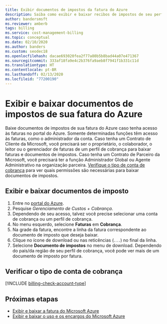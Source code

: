 ```yaml
---
title: Exibir documentos de impostos da fatura do Azure
description: Saiba como exibir e baixar recibos de impostos de seu perfil de cobrança.
author: bandersmsft
ms.reviewer: amberb
tags: billing
ms.service: cost-management-billing
ms.topic: conceptual
ms.date: 02/10/2020
ms.author: banders
ms.custom: seodec18
ms.openlocfilehash: dacae693020fea2f77a80b5b8bad44a07e471367
ms.sourcegitcommit: 333af18fa9e4c2b376fa9aeb8f7941f1b331c11d
ms.translationtype: HT
ms.contentlocale: pt-BR
ms.lasthandoff: 02/13/2020
ms.locfileid: "77200190"
---
```

# <a name="view-and-download-tax-documents-for-your-azure-invoice"></a>Exibir e baixar documentos de impostos de sua fatura do Azure

Baixe documentos de impostos de sua fatura do Azure caso tenha acesso às faturas no portal do Azure. Somente determinadas funções têm acesso às faturas, como o administrador da conta. Caso tenha um Contrato de Cliente da Microsoft, você precisará ser o proprietário, o colaborador, o leitor ou o gerenciador de faturas de um perfil de cobrança para baixar faturas e documentos de impostos. Caso tenha um Contrato de Parceiro da Microsoft, você precisará ter a função Administrador Global ou Agente Administrativo na organização parceira. [Verifique o tipo de conta de cobrança](#check-billing-account-type) para ver quais permissões são necessárias para baixar documentos de impostos.

## <a name="view-and-download-tax-documents"></a>Exibir e baixar documentos de imposto

1. Entre no [portal do Azure](https://portal.azure.com).
1. Pesquise *Gerenciamento de Custos + Cobrança*.
1. Dependendo de seu acesso, talvez você precise selecionar uma conta de cobrança ou um perfil de cobrança.
1. No menu esquerdo, selecione **Faturas** em **Cobrança**.
1. Na grade da fatura, encontre a linha da fatura correspondente ao documento de imposto que deseja baixar.
1. Clique no ícone de download ou nas reticências (`...`) no final da linha.
7. Selecione **Documento de impostos** no menu de download. Dependendo do país/da região de seu perfil de cobrança, você pode ver mais de um documento de imposto por fatura.

## <a name="check-billing-account-type"></a>Verificar o tipo de conta de cobrança
[!INCLUDE [billing-check-account-type](../../../includes/billing-check-account-type.md)]

## <a name="next-steps"></a>Próximas etapas

- [Exibir e baixar a fatura do Microsoft Azure](download-azure-invoice.md)
- [Exibir e baixar o uso e os encargos do Microsoft Azure](download-azure-daily-usage.md)
